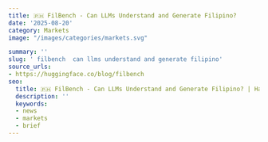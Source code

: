 ```yaml
---
title: 🇵🇭 FilBench - Can LLMs Understand and Generate Filipino?
date: '2025-08-20'
category: Marketsimage: "/images/categories/markets.svg"

summary: ''
slug: ' filbench  can llms understand and generate filipino'
source_urls:
- https://huggingface.co/blog/filbench
seo:
  title: 🇵🇭 FilBench - Can LLMs Understand and Generate Filipino? | Hash n Hedge
  description: ''
  keywords:
  - news
  - markets
  - brief
---
```



